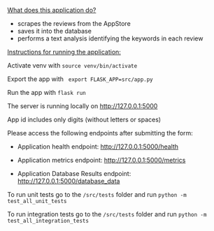 <u>What does this application do? </u>
- scrapes the reviews from the AppStore
- saves it into the database
- performs a text analysis identifying the keywords in each review

<u>Instructions for running the application:</u>

Activate venv with
```source venv/bin/activate```

Export the app with
``` export FLASK_APP=src/app.py```

Run the app with
```flask run```

The server is running locally on http://127.0.0.1:5000

App id includes only digits (without letters or spaces)


Please access the following endpoints after submitting the form:
* Application health endpoint: http://127.0.0.1:5000/health

* Application metrics endpoint: http://127.0.0.1:5000/metrics

* Application Database Results endpoint: http://127.0.0.1:5000/database_data

To run unit tests go to the `/src/tests` folder and run
```python -m test_all_unit_tests```

To run integration tests go to the `/src/tests` folder and run
```python -m test_all_integration_tests```

